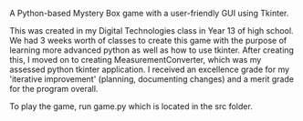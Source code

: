 A Python-based Mystery Box game with a user-friendly GUI using Tkinter.

This was created in my Digital Technologies class in Year 13 of high school. We had 3 weeks worth of classes to create this game with the purpose of learning more advanced python as well as how to use tkinter. After creating this, I moved on to creating MeasurementConverter, which was my assessed python tkinter application. I received an excellence grade for my 'iterative improvement' (planning, documenting changes) and a merit grade for the program overall.  

To play the game, run game.py which is located in the src folder.
